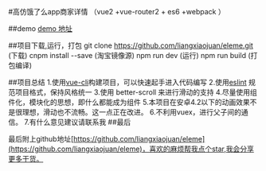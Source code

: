 #高仿饿了么app商家详情 （vue2 +vue-router2 + es6 +webpack ）


##demo
 [demo 地址](http://liangxiaojuan.github.io/elem/index#/goods)

##项目下载,运行，打包
git clone https://github.com/liangxiaojuan/eleme.git   (下载)
cnpm install --save (淘宝镜像源)
 npm run dev (运行)
  npm run build (打包编译)

##项目总结
1.使用[vue-cli](https://github.com/vuejs/vue-cli)构建项目，可以快速起手进入代码编写
2.使用[eslint](https://github.com/eslint/eslint) 规范项目格式，保持风格统一
3.使用 better-scroll 来进行滑动的支持
4.尽量使用组件化，模块化的思想，即什么都能成为组件
5.本项目在安卓4.2以下的动画效果不是很理想，滑动也不流畅。这一点正在改进。
6.不利用vuex，进行父子间的通信。
7.有什么意见建议请联系我
##最后

最后附上github地址[https://github.com/liangxiaojuan/eleme](https://github.com/liangxiaojuan/eleme)，喜欢的麻烦帮我点个star,我会分享更多干货。


